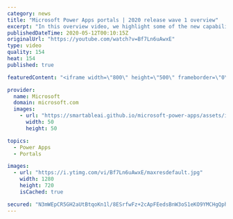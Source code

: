 ```yaml
---
category: news
title: "Microsoft Power Apps portals | 2020 release wave 1 overview"
excerpt: "In this overview video, we highlight some of the new capabilities included in the latest update to Microsoft Power Apps portals.     Here are the capabilities covered:   •    Power BI integration, so you can quickly add Power BI reports, tables, and dashboards to your portals without coding.  •    Themes"
publishedDateTime: 2020-05-12T00:10:15Z
originalUrl: "https://youtube.com/watch?v=Bf7Ln6uAwxE"
type: video
quality: 154
heat: 154
published: true

featuredContent: "<iframe width=\"800\" height=\"500\" frameborder=\"0\" src=\"https://www.youtube.com/embed/Bf7Ln6uAwxE\" allow=\"accelerometer; autoplay; encrypted-media; gyroscope; picture-in-picture\" allowfullscreen></iframe>"

provider:
  name: Microsoft
  domain: microsoft.com
  images:
    - url: "https://smartableai.github.io/microsoft-power-apps/assets/images/organizations/microsoft.com-50x50.jpg"
      width: 50
      height: 50

topics:
  - Power Apps
  - Portals

images:
  - url: "https://i.ytimg.com/vi/Bf7Ln6uAwxE/maxresdefault.jpg"
    width: 1280
    height: 720
    isCached: true

secured: "N3mWEpCR5GH2aUtBtqoKn1l/8ESrfwFz+2cApFEedsBnW3oS1eKO9YMCHgQphYFC0Kp+Z+wUB/x8AJKW71U+saS8o+/mO9bC6lSP3kw1889onBlAT6OqMBdWkos9MjfnH7F76I2iqRYWiLMPslvHjG6Pcxf41snAKmPanBTj/96XZcpkvnN2C/DgpMBBW4UJ5U0ePikW+aiq0iyTjGWtYUERDrDVT083v8p9uJEW4+3YK/jF1k2FySbz4V0kPaKdaNHsYeF5TRoFiC1PePZIsoY0htwm7jBQFPQBMM86rHYcLv+SbfSC8F+LIUlG9mE8Bc+E5mgn2U+WS25NzYbIxJzk9Wp8QpBFcpXkzZQQuzVU1WvLwViDN3Rr4NyMioYPSgArKwZ71icTMsM9r2vuvSMz7BFPtR//2l24WJwueltK0X8lXwX+8ERwG/xV8iFb;ZELeZf8hZ0nyU90MCEHtQQ=="
---
```


